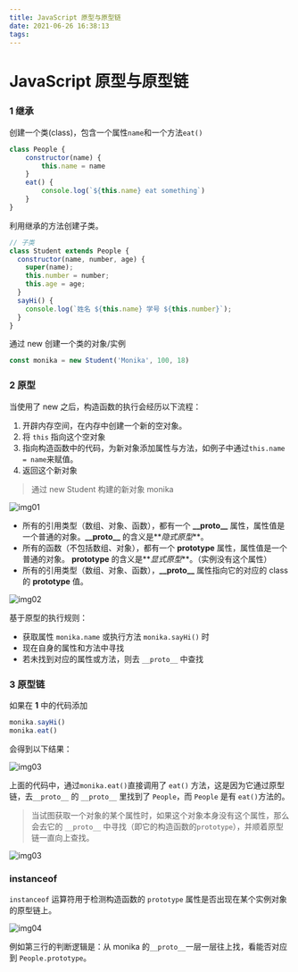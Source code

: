 ```yaml
---
title: JavaScript 原型与原型链
date: 2021-06-26 16:38:13
tags:
---
```

# JavaScript 原型与原型链

### 1 继承

创建一个类(class)，包含一个属性`name`和一个方法`eat()`

```JavaScript
class People {
    constructor(name) {
        this.name = name
    }
    eat() {
        console.log(`${this.name} eat something`)
    }
}
```

利用继承的方法创建子类。

```JavaScript
// 子类
class Student extends People {
  constructor(name, number, age) {
    super(name);
    this.number = number;
    this.age = age;
  }
  sayHi() {
    console.log(`姓名 ${this.name} 学号 ${this.number}`);
  }
}

```

通过 new 创建一个类的对象/实例

```JavaScript
const monika = new Student('Monika', 100, 18)
```

### 2 原型

当使用了 new 之后，构造函数的执行会经历以下流程：

1. 开辟内存空间，在内存中创建一个新的空对象。
2. 将 `this` 指向这个空对象
3. 指向构造函数中的代码，为新对象添加属性与方法，如例子中通过`this.name = name`来赋值。
4. 返回这个新对象

> 通过 new Student 构建的新对象 monika

![img01](20210731141949.png)

- 所有的引用类型（数组、对象、函数），都有一个 **\_\_proto\_\_** 属性，属性值是一个普通的对象。**\_\_proto\_\_** 的含义是**_隐式原型_**。
- 所有的函数（不包括数组、对象），都有一个 **prototype** 属性，属性值是一个普通的对象。 **prototype** 的含义是**_显式原型_**。（实例没有这个属性）
- 所有的引用类型（数组、对象、函数），**\_\_proto\_\_** 属性指向它的对应的 class 的 **prototype** 值。

![img02](20210731143026.png)

基于原型的执行规则：

- 获取属性 `monika.name` 或执行方法 `monika.sayHi()` 时
- 现在自身的属性和方法中寻找
- 若未找到对应的属性或方法，则去 `__proto__` 中查找

### 3 原型链

如果在 **1** 中的代码添加

```JavaScript
monika.sayHi()
monika.eat()
```

会得到以下结果：

![img03](20210731155312.png)

上面的代码中，通过`monika.eat()`直接调用了 `eat()` 方法，这是因为它通过原型链，去`__proto__` 的 `__proto__` 里找到了 `People`，而 `People` 是有 `eat()`方法的。

> 当试图获取一个对象的某个属性时，如果这个对象本身没有这个属性，那么会去它的 `__proto__` 中寻找（即它的构造函数的`prototype`），并顺着原型链一直向上查找。

![img03](20210731152646.png)

### instanceof

`instanceof` 运算符用于检测构造函数的 `prototype` 属性是否出现在某个实例对象的原型链上。

![img04](20210731155723.png)

例如第三行的判断逻辑是：从 monika 的`__proto__`一层一层往上找，看能否对应到 `People.prototype`。
